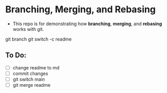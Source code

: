 # Branching, Merging, and Rebasing

- This repo is for demonstrating how **branching**, **merging**, and **rebasing** works with git.

git branch
git switch -c readme

To Do:
--------------------
- [ ] change readme to md
- [ ] commit changes
- [ ] git switch main
- [ ] git merge readme